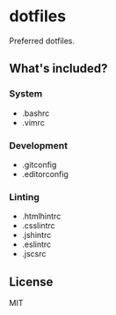 dotfiles
========

Preferred dotfiles.

## What's included?

### System

- .bashrc
- .vimrc

### Development

- .gitconfig
- .editorconfig

### Linting

- .htmlhintrc
- .csslintrc
- .jshintrc
- .eslintrc
- .jscsrc

## License

MIT
